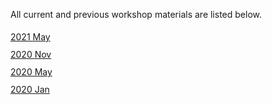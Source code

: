 All current and previous workshop materials are listed below.

<div style='display:block;'><p style='line-height:2;'>
<span style='display:block;'><a href='https://NBISweden.github.io/workshop-ngsintro/2105/'>2021 May</a></span><span style='display:block;'><a href='https://NBISweden.github.io/workshop-ngsintro/2011/'>2020 Nov</a></span><span style='display:block;'><a href='https://NBISweden.github.io/workshop-ngsintro/2005/'>2020 May</a></span><span style='display:block;'><a href='https://NBISweden.github.io/workshop-ngsintro/2001/'>2020 Jan</a></span></p></div>